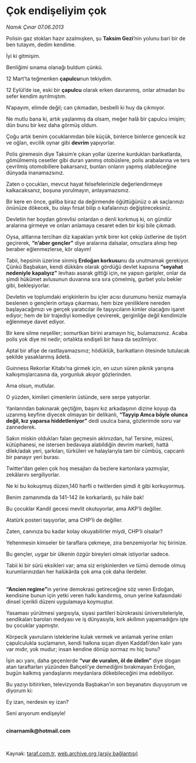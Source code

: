 # Çok endişeliyim çok

*Namık Çınar 07.06.2013*

<div class="yazi"><p>Polisin gaz stokları hazır azalmışken, şu <b>Taksim Gezi</b>’nin yolunu bari bir de ben tutayım, dedim kendime.</p>
<p>İyi ki gitmişim.</p>
<p>Benliğimi sınama olanağı buldum çünkü.</p>
<p>12 Mart’ta teğmenken <b>çapulcu</b>nun tekiydim.</p>
<p>12 Eylül’de ise, eski bir <b>çapulcu</b> olarak erken davranmış, onlar atmadan bu sefer kendim ayrılmıştım.</p>
<p>N’apayım, elimde değil; can çıkmadan, besbelli ki huy da çıkmıyor.</p>
<p>Ne mutlu bana ki, artık yaşlanmış da olsam, meğer halâ bir çapulcu imişim; dün bunu bir kez daha görmüş oldum.</p>
<p>Çoğu artık benim çocuklarımdan bile küçük, binlerce binlerce gencecik kız ve oğlan, evcilik oynar gibi <b>devrim </b>yapıyorlar.</p>
<p>Polis giremesin diye Taksim’e çıkan yollar üzerine kurdukları barikatlarda, gömülmemiş cesetler gibi duran yanmış otobüslere, polis arabalarına ve ters çevrilmiş otomobillere bakarsanız, bunları onların yapmış olabileceğine dünyada inanamazsınız.</p>
<p>Zaten o çocukları, mevcut hayat felsefelerinizle değerlendirmeye kalkacaksanız, boşuna yorulmayın, anlayamazsınız.</p>
<p>Bir kere en önce, galiba biraz da değirmende öğüttüğünüz o ak saçlarınızı önünüze dökecek, bu olayı fırsat bilip o kafalarınızı değiştireceksiniz.</p>
<p>Devletin her boydan görevlisi onlardan o denli korkmuş ki, on gündür aralarına girmeye ve onları anlamaya cesaret eden bir kişi bile çıkmadı.</p>
<p>Oysa, altlarına tercihan diz kapakları yırtık birer kot çekip üstlerine de tişört geçirerek, <b>“n’aber gençler”</b> diye aralarına dalsalar, omuzlara alınıp hep beraber eğlenmezlerse, kör olayım!</p>
<p>Tabii, hepsinin üzerine sinmiş <b>Erdoğan korkusu</b>nu da unutmamak gerekiyor. Çünkü Başbakan, kendi dükkânı olarak gördüğü devlet kapısına <b>“seyahat nedeniyle kapalıyız”</b> levhası asarak gittiği için, ne yapsın garipler, onlar da şimdi hükümet avlusunun duvarına sıra sıra çömelmiş, gurbet yolu bekler gibi, bekleşiyorlar.</p>
<p>Devletin ve toplumdaki erişkinlerin bu içler acısı durumunu henüz mamayla beslenen o gençlerin ortaya çıkarması, hem bize yeniliklere nereden başlayacağımızı ve gerçek yaratıcılar ile taşıyıcıların kimler olacağını işaret ediyor; hem de bir trajediyi komediye çevirerek, gerginliğe değil kendimizle eğlenmeye davet ediyor.</p>
<p>Bir kere silme neşeliler; somurtkan birini aramayın hiç, bulamazsınız. Acaba polis yok diye mi nedir; ortalıkta endişeli bir hava da sezilmiyor. </p>
<p>Aptal bir afişe de rastlayamazsınız; hödüklük, barikatların ötesinde tutulacak şekilde yasaklanmış âdetâ.</p>
<p>Guinness Rekorlar Kitabı’na girmek için, en uzun süren piknik yarışına kalkışmışlarcasına da, yorgunluk akıyor gözlerinden.</p>
<p>Ama olsun, mutlular.</p>
<p>O yüzden, kimileri çimenlerin üstünde, sere serpe yatıyorlar.</p>
<p>Yanlarından bakınarak geçtiğim, başını kız arkadaşının dizine koyup da uzanmış keyfine diyecek olmayan bir delikanlı, <b>“Tayyip Amca böyle olunca değil, kız yaparsa hiddetleniyor”</b> dedi usulca bana, gözlerimde soru var zannederek.</p>
<p>Sakın miskin oldukları falan geçmesin aklınızdan, ha! Tersine, müzesi, kütüphanesi, ne istersen bedavaya alabildiğin devrim marketi, hattâ dilek/adak yeri, şarkıları, türküleri ve halaylarıyla tam bir cümbüş, capcanlı bir panayır yeri burası.</p>
<p>Twitter’dan gelen çok hoş mesajları da bezlere kartonlara yazmışlar, zekâlarını sergiliyorlar.</p>
<p>Ne ki bu kokuşmuş düzen,140 harfli o twitlerden şimdi it gibi korkuyormuş.</p>
<p>Benim zamanımda da 141-142 ile korkarlardı, şu hâle bak!</p>
<p>Bu çocuklar Kandil gecesi mevlit okutuyorlar, ama AKP’li değiller.</p>
<p>Atatürk posteri taşıyorlar, ama CHP’li de değiller.</p>
<p>Zaten, canınıza bu kadar kolay okuyabilirler miydi, CHP’li olsalar?</p>
<p>Yeltenmesin kimseler bir taraflara çekmeye, zira benzemiyorlar hiç birinize.</p>
<p>Bu gençler, uygar bir ülkenin özgür bireyleri olmak istiyorlar sadece.</p>
<p>Tabii ki bir sürü eksikleri var; ama siz erişkinlerden ve tümü demode olmuş kurumlarınızdan her halükârda çok ama çok daha ilerdeler.</p>
<p><b><br/>“Ancien regime”</b>in yerine demokrasi getireceğine söz veren Erdoğan, kendisine bunun için yetki veren halkı kandırmış, onun yerine kafasındaki dinsel içerikli düzeni uygulamaya koymuştur.</p>
<p>Yasaması yürütmesi yargısıyla, siyasi partileri bürokrasisi üniversiteleriyle, sendikaları baroları medyası ve iş dünyasıyla, kırk akıllının yapamadığını işte bu çocuklar yapmıştır.</p>
<p>Körpecik yavruların isteklerine kulak vermek ve anlamak yerine onları çapulculukla suçlamanın, kendi halkına sıçan diyen Kaddafi’den kalır yanı var mıdır, yok mudur; insan kendine dönüp sormaz mı hiç bunu?</p>
<p>İşin acı yanı, daha geçenlerde <b>“vur de vuralım, öl de ölelim”</b> diye slogan atan taraftarları yüzünden Bahçeli’ye demediğini bırakmayan Erdoğan, bugün kalkmış yandaşlarını meydanlara dökebileceğini ima edebiliyor.</p>
<p>Bu yazıyı bitirirken, televizyonda Başbakan’ın son beyanatını duyuyorum ve diyorum ki:</p>
<p>Ey izan, nerdesin ey izan?</p>
<p>Seni arıyorum endişeyle! </p><b>
<p><br/>cinarnamik@hotmail.com</p>
<p></p></b> 
</div>

Kaynak: [taraf.com.tr](http://www.taraf.com.tr:80/namik-cinar/makale-cok-endiseliyim-cok.htm), [web.archive.org (arşiv bağlantısı)](http://web.archive.org/web/20130610204608/http://www.taraf.com.tr:80/namik-cinar/makale-cok-endiseliyim-cok.htm)
